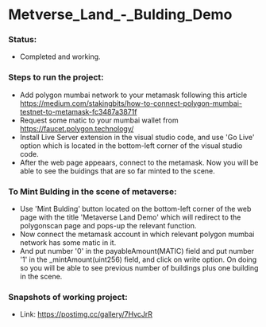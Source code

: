 # Metverse_Land_-_Bulding_Demo

### Status: 
* Completed and working.

### Steps to run the project:
* Add polygon mumbai network to your metamask following this article https://medium.com/stakingbits/how-to-connect-polygon-mumbai-testnet-to-metamask-fc3487a3871f
* Request some matic to your mumbai wallet from https://faucet.polygon.technology/
* Install Live Server extension in the visual studio code, and use 'Go Live' option which is located in the bottom-left corner of the visual studio code.
* After the web page appeaars, connect to the metamask. Now you will be able to see the buidings that are so far minted to the scene.

### To Mint Bulding in the scene of metaverse:
* Use 'Mint Bulding' button located on the bottom-left corner of the web page with the title 'Metaverse Land Demo' which will redirect to the polygonscan page and pops-up the relevant function.
* Now connect the metamask account in which relevant polygon mumbai network has some matic in it.
* And put number '0' in the payableAmount(MATIC) field and put number '1' in the _mintAmount(uint256) field, and click on write option. On doing so you will be able to see previous number of buildings plus one building in the scene.

### Snapshots of working project:
* Link: https://postimg.cc/gallery/7HvcJrR

